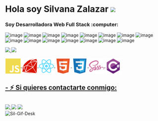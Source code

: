 # Hola soy Silvana Zalazar <img src="https://media.giphy.com/media/hvRJCLFzcasrR4ia7z/giphy.gif" width="5%">
 
 <h3 align="left">Soy Desarrolladora Web Full Stack :computer:</h3>

![image](https://img.shields.io/badge/Node.js-green?style=for-the-badge&logo=nodedotjs&logoColor=white)
![image](https://img.shields.io/badge/Express.js-000000?style=for-the-badge&logo=express&logoColor=white)
![image](https://img.shields.io/badge/MySQL-005C84?style=for-the-badge&logo=mysql&logoColor=white)
![image](https://img.shields.io/badge/GitHub-purple?style=for-the-badge&logo=github&logoColor=white)
![image](https://img.shields.io/badge/-HTML-red?style=for-the-badge&logo=HTML5&logoColor=white)
![image](https://img.shields.io/badge/CSS-blue?style=for-the-badge&logo=CSS3&logoColor=white)
![image](https://img.shields.io/badge/-Postman-orange?style=for-the-badge&logo=postman&logoColor=white)
![image](https://img.shields.io/badge/SCRUM-brown?style=for-the-badge&logo=SCRUM&logoColor=white)
![image](https://img.shields.io/badge/Javascript-yellow?style=for-the-badge&logo=javascript&logoColor=white)
![image](https://img.shields.io/badge/sequelize-grey?style=for-the-badge&logo=sequelize&logoColor=white)
![image](https://img.shields.io/badge/-VITE-violet?style=for-the-badge&logo=vite&logoColor=white)
![image](https://img.shields.io/badge/JEST-darkgreen?style=for-the-badge&logo=JEST&logoColor=white)
![image](https://img.shields.io/badge/REACT-lightblue?style=for-the-badge&logo=REACT&logoColor=white)
![image](https://img.shields.io/badge/RUBY-darkred?style=for-the-badge&logo=RUBY&logoColor=white)
![image](https://img.shields.io/badge/GO-aliceblue?style=for-the-badge&logo=GO&logoColor=white)


<a href="https://github.com/silvanaZ">
  <img height="180em" weight="180em" src="https://github-readme-stats.vercel.app/api?username=silvanaZ&show_icons=true&theme=synthwave"/>
  <img height="180em" weight="180em" src="https://github-readme-stats.vercel.app/api/top-langs/?username=silvanaZ&layout=compact&langs_count=7&theme=radical"/>

<div style="display: inline_block"><br>
  <img align="center" alt="Sil-Js" height="50" width="50" src="https://raw.githubusercontent.com/devicons/devicon/master/icons/javascript/javascript-plain.svg">
  <img align="center" alt="Sil-Rb" height="50" width="50" src="https://raw.githubusercontent.com/devicons/devicon/master/icons/ruby/ruby-plain.svg">
  <img align="center" alt="Sil-React" height="50" width="50" src="https://raw.githubusercontent.com/devicons/devicon/master/icons/react/react-original.svg">
  <img align="center" alt="Sil-HTML" height="50" width="50" src="https://raw.githubusercontent.com/devicons/devicon/master/icons/html5/html5-original.svg">
  <img align="center" alt="Sil-CSS" height="50" width="50" src="https://raw.githubusercontent.com/devicons/devicon/master/icons/css3/css3-original.svg">
  <img align="center" alt="Sil-Sass" height="50" width="50" src="https://raw.githubusercontent.com/devicons/devicon/master/icons/sass/sass-original.svg">
  <img align="center" alt="Sil-Csharp" height="50" width="50" src="https://raw.githubusercontent.com/devicons/devicon/master/icons/csharp/csharp-original.svg">
 
 
 
 <h2>- ⚡ Si quieres contactarte conmigo:</h2><br>
 <a href="mailto:silvana.zalazar.dev@gmail.com" target="_blank"><img src="https://img.shields.io/badge/Gmail-D14836?style=for-the-badge&logo=gmail&logoColor=white" target="_blank">   </a> 
  <a href ="https://www.linkedin.com/in/silvana-rocio-zalazar-8b107221b/" target="_blank"><img src="https://img.shields.io/badge/LinkedIn-0077B5?style=for-the-badge&logo=linkedin&logoColor=white" target="_blank"></a>
  <a href="https://wa.me/+541133614555" target="_blank"><img src="https://img.shields.io/badge/WhatsApp-25D366?style=for-the-badge&logo=whatsapp&logoColor=white" target="_blank"></a>
</div>
 <img align="center" alt="Sil-Gif-Desk" height="500" width="1000" src="https://user-images.githubusercontent.com/90283693/173251703-f9009454-492b-45aa-9beb-cfe92491c45e.gif"/>
